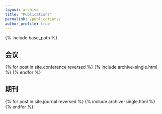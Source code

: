 ```yaml
---
layout: archive
title: "Publications"
permalink: /publications/
author_profile: true
---
```

{% include base_path %}

## 会议

{% for post in site.conference reversed %}
{% include archive-single.html %}
{% endfor %}

## 期刊

{% for post in site.journal reversed %}
{% include archive-single.html %}
{% endfor %}
